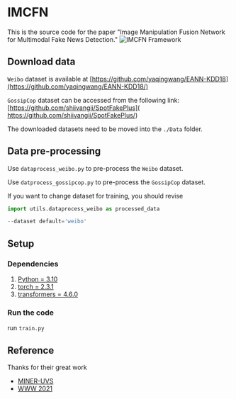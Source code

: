 # IMCFN
This is the source code for the paper "Image Manipulation Fusion Network for Multimodal Fake News Detection."
![IMCFN Framework](https://github.com/wenbin-zheng/IMCFN/blob/main/IMCF.jpg)

## Download data
 `Weibo` dataset is available at [https://github.com/yaqingwang/EANN-KDD18](https://github.com/yaqingwang/EANN-KDD18/)

 `GossipCop` dataset can be accessed from the following link: [https://github.com/shiivangii/SpotFakePlus]( https://github.com/shiivangii/SpotFakePlus/)

The downloaded datasets need to be moved into the `./Data` folder.

## Data pre-processing

Use `dataprocess_weibo.py` to pre-process the `Weibo` dataset.

Use `datprocess_gossipcop.py` to pre-process the `GossipCop` dataset.

If you want to change dataset for training, you should revise
```python
import utils.dataprocess_weibo as processed_data
```
```python
--dataset default='weibo'
```
## Setup

### Dependencies

1. [Python = 3.10](https://github.com/dmlc/dgl/)
2. [torch = 2.3.1](https://pytorch.org/get-started/locally/)
3. [transformers = 4.6.0](https://huggingface.co/docs/transformers/installation)


### Run the code

run ```train.py ```

## Reference
Thanks for their great work
* [MINER-UVS](https://github.com/wangbing1416/MINER-UVS)
* [WWW 2021](https://github.com/RMSnow/WWW2021)
